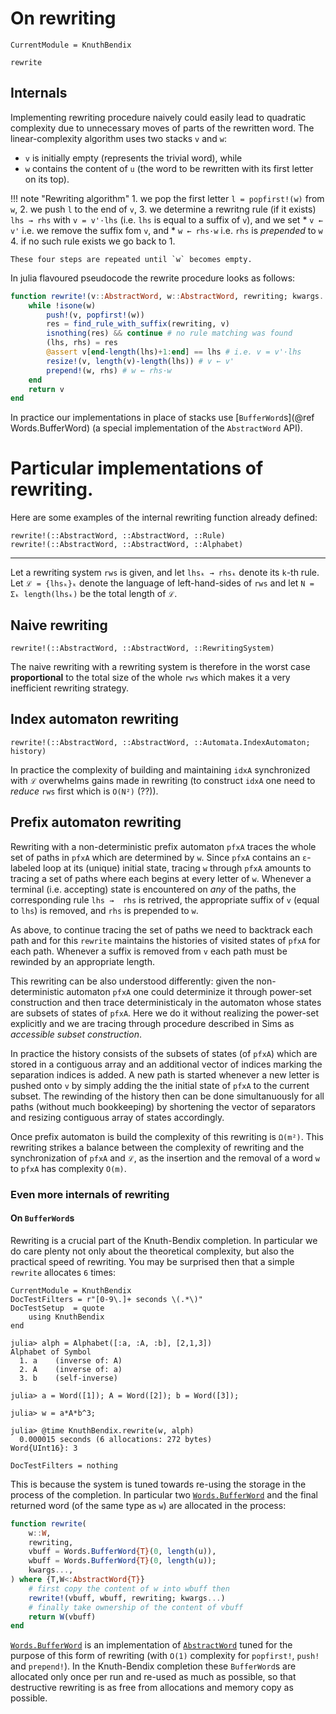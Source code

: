 # On rewriting

```@meta
CurrentModule = KnuthBendix
```

```@docs
rewrite
```

## Internals

Implementing rewriting procedure naively could easily lead to quadratic
complexity due to unnecessary moves of parts of the rewritten word.
The linear-complexity algorithm uses two stacks `v` and `w`:

* `v` is initially empty (represents the trivial word), while
* `w` contains the content of `u` (the word to be rewritten with its first
  letter on its top).

!!! note "Rewriting algorithm"
    1. we pop the first letter `l = popfirst!(w)` from `w`,
    2. we push `l` to the end of `v`,
    3. we determine a rewritng rule (if it exists) `lhs → rhs` with `v = v'·lhs` (i.e.
       `lhs` is equal to a suffix of `v`), and we set
       * `v ← v'` i.e. we remove the suffix fom `v`, and
       * `w ← rhs·w` i.e. `rhs` is _prepended_ to `w`
    4. if no such rule exists we go back to 1.

    These four steps are repeated until `w` becomes empty.

In julia flavoured pseudocode the rewrite procedure looks as follows:

```julia
function rewrite!(v::AbstractWord, w::AbstractWord, rewriting; kwargs...)
    while !isone(w)
        push!(v, popfirst!(w))
        res = find_rule_with_suffix(rewriting, v)
        isnothing(res) && continue # no rule matching was found
        (lhs, rhs) = res
        @assert v[end-length(lhs)+1:end] == lhs # i.e. v = v'·lhs
        resize!(v, length(v)-length(lhs)) # v ← v'
        prepend!(w, rhs) # w ← rhs·w
    end
    return v
end
```

In practice our implementations in place of stacks use
[`BufferWord`s](@ref Words.BufferWord) (a special implementation of
the `AbstractWord` API).

# Particular implementations of rewriting.

Here are some examples of the internal rewriting function already defined:

```@docs
rewrite!(::AbstractWord, ::AbstractWord, ::Rule)
rewrite!(::AbstractWord, ::AbstractWord, ::Alphabet)
```
----

Let a rewriting system `rws` is given, and let `lhsₖ → rhsₖ` denote its `k`-th
rule. Let `ℒ = {lhsₖ}ₖ` denote the language of left-hand-sides of `rws` and let
`N = Σₖ length(lhsₖ)` be the total length of `ℒ`.

## Naive rewriting

```@docs
rewrite!(::AbstractWord, ::AbstractWord, ::RewritingSystem)
```

The naive rewriting with  a rewriting system is therefore in the worst case
**proportional** to the total size of the whole `rws` which makes it a very
inefficient rewriting strategy.

## Index automaton rewriting

```@docs
rewrite!(::AbstractWord, ::AbstractWord, ::Automata.IndexAutomaton; history)
```

In practice the complexity of building and
maintaining `idxA` synchronized with `ℒ` overwhelms gains made in rewriting
(to construct `idxA` one need to _reduce_ `rws` first which is `O(N²)` (??)).

## Prefix automaton rewriting

Rewriting with a non-deterministic prefix automaton `pfxA` traces the whole
set of paths in `pfxA` which are determined by `w`. Since `pfxA` contains an
`ε`-labeled loop at its (unique) initial state, tracing `w` through `pfxA`
amounts to tracing a set of paths where each begins at every letter of `w`.
Whenever a terminal (i.e. accepting) state is encountered on _any_ of the paths,
the corresponding rule `lhs →  rhs` is retrived, the appropriate suffix of `v`
(equal to `lhs`) is removed, and `rhs` is prepended to `w`.

As above, to continue tracing the set of paths we need to backtrack each path
and for this `rewrite` maintains the histories of visited states of `pfxA`
for each path. Whenever a suffix is removed from `v` each path must be
rewinded by an appropriate length.

This rewriting can be also understood differently: given the non-deterministic
automaton `pfxA` one could determinize it through power-set construction and
then trace deterministicaly in the automaton whose states are subsets of states
of `pfxA`. Here we do it without realizing the power-set explicitly and we are
tracing through procedure described in Sims as _accessible subset construction_.

In practice the history consists of the subsets of states (of `pfxA`) which are
stored in a contiguous array and an additional vector of indices marking the
separation indices is added. A new path is started whenever a new letter is
pushed onto `v` by simply adding the the initial state of `pfxA` to the current
subset. The rewinding of the history then can be done simultanuously for all
paths (without much bookkeeping) by shortening the vector of separators
and resizing contiguous array of states accordingly.

Once prefix automaton is build the complexity of this rewriting is `Ω(m²)`.
This rewriting strikes a balance between the complexity of rewriting and the
synchronization of `pfxA` and `ℒ`, as the insertion and the removal of a word
`w` to `pfxA` has complexity `O(m)`.

### Even more internals of rewriting

#### On `BufferWord`s

Rewriting is a crucial part of the Knuth-Bendix completion. In particular we
do care plenty not only about the theoretical complexity, but also the
practical speed of rewriting. You may be surprised then that a simple
`rewrite` allocates `6` times:

```@meta
CurrentModule = KnuthBendix
DocTestFilters = r"[0-9\.]+ seconds \(.*\)"
DocTestSetup  = quote
    using KnuthBendix
end
```

```jldoctest
julia> alph = Alphabet([:a, :A, :b], [2,1,3])
Alphabet of Symbol
  1. a    (inverse of: A)
  2. A    (inverse of: a)
  3. b    (self-inverse)

julia> a = Word([1]); A = Word([2]); b = Word([3]);

julia> w = a*A*b^3;

julia> @time KnuthBendix.rewrite(w, alph)
  0.000015 seconds (6 allocations: 272 bytes)
Word{UInt16}: 3

```

```@meta
DocTestFilters = nothing
```

This is because the system is tuned towards re-using the storage in the process
of the completion. In particular two [`Words.BufferWord`](@ref) and the final
returned word (of the same type as `w`) are allocated in the process:

```julia
function rewrite(
    w::W,
    rewriting,
    vbuff = Words.BufferWord{T}(0, length(u)),
    wbuff = Words.BufferWord{T}(0, length(u));
    kwargs...,
) where {T,W<:AbstractWord{T}}
    # first copy the content of w into wbuff then
    rewrite!(vbuff, wbuff, rewriting; kwargs...)
    # finally take ownership of the content of vbuff
    return W(vbuff)
end
```

[`Words.BufferWord`](@ref) is an implementation of [`AbstractWord`](@ref) tuned for the
purpose of this form of rewriting (with `O(1)` complexity for `popfirst!`,
`push!` and `prepend!`).
In the Knuth-Bendix completion these `BufferWord`s are allocated only once per
run and re-used as much as possible, so that destructive rewriting is as free
from allocations and memory copy as possible.
